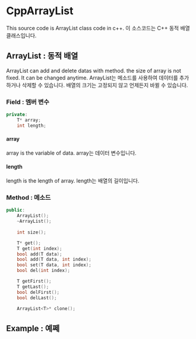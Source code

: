 # CppArrayList
 This source code is ArrayList class code in c++.
 이 소스코드는 C++ 동적 배열 클래스입니다.

## ArrayList : 동적 배열
 ArrayList can add and delete datas with method. the size of array is not fixed. It can be changed anytime.
 ArrayList는 메소드를 사용하여 데이터를 추가하거나 삭제할 수 있습니다. 배열의 크기는 고정되지 않고 언제든지 바뀔 수 있습니다.
### Field : 멤버 변수
``` C++
private:
	T* array;
	int length;
```
#### array
 array is the variable of data.
 array는 데이터 변수입니다.
 
#### length
 length is the length of array.
 length는 배열의 길이입니다.
 
### Method : 메소드
``` C++
public:
	ArrayList();
	~ArrayList();
  
	int size();

	T* get();
	T get(int index);
	bool add(T data);
	bool add(T data, int index);
	bool set(T data, int index);
	bool del(int index);

	T getFirst();
	T getLast();
	bool delFirst();
	bool delLast();

	ArrayList<T>* clone();
```

## Example : 예쩨
